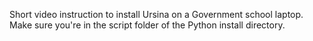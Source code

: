 Short video instruction to install Ursina on a Government school laptop.
Make sure you're in the script folder of the Python install directory.
